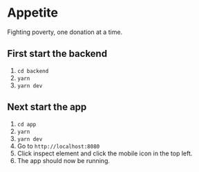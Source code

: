 # Appetite

Fighting poverty, one donation at a time.

## First start the backend
1. `cd backend`
2. `yarn`
3. `yarn dev`

## Next start the app
1. `cd app`
2. `yarn`
3. `yarn dev`
4. Go to `http://localhost:8080`
5. Click inspect element and click the mobile icon in the top left.
6. The app should now be running.
